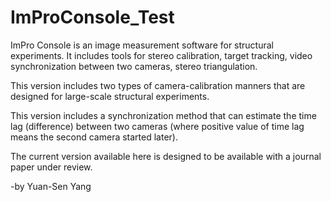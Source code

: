 # ImProConsole_Test

ImPro Console is an image measurement software for structural experiments. It
includes tools for stereo calibration, target tracking, video synchronization 
between two cameras, stereo triangulation. 

This version includes two types of camera-calibration manners that are designed 
for large-scale structural experiments. 

This version includes a synchronization method that can estimate the time 
lag (difference) between two cameras (where positive value of time lag means 
the second camera started later). 

The current version available here is designed to be available with a 
journal paper under review.

-by Yuan-Sen Yang 
 


